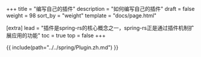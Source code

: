 +++
title = "编写自己的插件"
description = "如何编写自己的插件"
draft = false
weight = 98
sort_by = "weight"
template = "docs/page.html"

[extra]
lead = "插件是spring-rs的核心概念之一，spring-rs正是通过插件机制扩展应用的功能"
toc = true
top = false
+++

{{ include(path="../../spring/Plugin.zh.md") }}